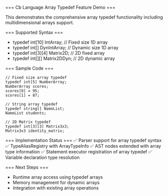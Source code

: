 === Cb Language Array Typedef Feature Demo ===

This demonstrates the comprehensive array typedef functionality 
including multidimensional arrays support.

=== Supported Syntax ===
- typedef int[10] IntArray;        // Fixed size 1D array
- typedef int[] DynIntArray;       // Dynamic size 1D array  
- typedef int[3][4] Matrix2D;      // 2D fixed array
- typedef int[][] Matrix2DDyn;     // 2D dynamic array

=== Sample Code ===
```cb
// Fixed size array typedef
typedef int[5] NumberArray;
NumberArray scores;
scores[0] = 95;
scores[1] = 87;

// String array typedef  
typedef string[] NameList;
NameList students;

// 2D Matrix typedef
typedef int[3][3] Matrix3x3;
Matrix3x3 identity_matrix;
```

=== Implementation Status ===
✅ Parser support for array typedef syntax
✅ TypeAliasRegistry with ArrayTypeInfo 
✅ AST nodes extended with array type information
✅ Statement executor registration of array typedef
✅ Variable declaration type resolution

=== Next Steps ===
- Runtime array access using typedef arrays
- Memory management for dynamic arrays
- Integration with existing array operations
